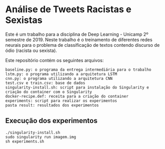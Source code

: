 # Análise de Tweets Racistas e Sexistas
Este é um trabalho para a disciplina de Deep Learning - Unicamp 2º semestre de 2019.
Neste trabalho é o treinamento de diferentes redes neurais para o problema de classificação de textos contendo discurso de ódio (racista ou sexista).


Este repositório contém os seguintes arquivos:

    baseline.py: o programa da entrega intermediária para o trabalho
    lstm.py: o programa utilizando a arquitetura LSTM
    cnn.py: o programa utilizando a arquitetura CNN
    test.csv e train.csv: base de dados
    singularity-install.sh: script para instalação do Singularity e criação do container com o Singularity
    docker-recipe.def: receita para a criação do container
    experiments: script para realizar os experimentos
    pasta result: resultados dos experimentos


## Execução dos experimentos
    ./singularity-install.sh
    sudo singularity run imagem.img
    sh experiments.sh
